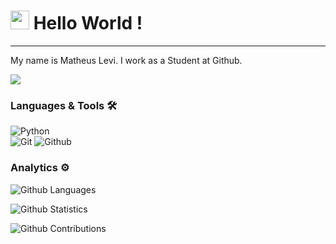 




<h1><img src="https://emojis.slackmojis.com/emojis/images/1531849430/4246/blob-sunglasses.gif?1531849430" width="30"/> Hello World ! </h1> <hr>

My name is Matheus Levi. I work as a Student at Github.

![](http://estruyf-github.azurewebsites.net/api/VisitorHit?user=Mathesu-veLi&repo=Mathesu-veLi&countColorcountColor)

### Languages & Tools 🛠  
![Python](https://img.shields.io/badge/-Python-05122A?style=flat&color=green)&nbsp;  
![Git](https://img.shields.io/badge/-Git-05122A?style=flat&color=gray)&nbsp;![Github](https://img.shields.io/badge/-Github-05122A?style=flat&color=gray)&nbsp;  


### Analytics ⚙️

![Github Languages](https://github-readme-stats.vercel.app/api/top-langs/?username=Mathesu-veLi&layout=compact&count_private=true)

![Github Statistics](https://github-readme-stats.vercel.app/api/?username=Mathesu-veLi&count_private=true&show_icons=true)

![Github Contributions](https://github-readme-streak-stats.herokuapp.com/?user=Mathesu-veLi&hide_border=true)